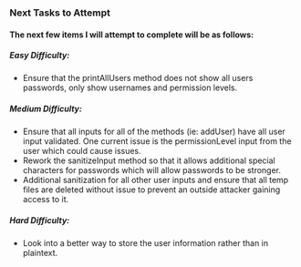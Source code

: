 ### Next Tasks to Attempt
#### The next few items I will attempt to complete will be as follows:

##### Easy Difficulty:
- Ensure that the printAllUsers method does not show all users passwords, only show usernames and permission levels.

##### Medium Difficulty:
- Ensure that all inputs for all of the methods (ie: addUser) have all user input validated. One current issue is the permissionLevel input from the user which could cause issues.
- Rework the sanitizeInput method so that it allows additional special characters for passwords which will allow passwords to be stronger.
- Additional sanitization for all other user inputs and ensure that all temp files are deleted without issue to prevent an outside attacker gaining access to it.

##### Hard Difficulty:
- Look into a better way to store the user information rather than in plaintext.
